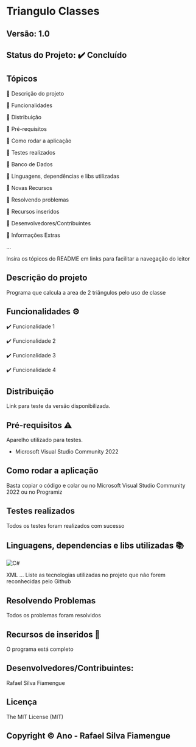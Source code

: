 # Triangulo Classes
## Versão: 1.0 
## Status do Projeto: ✔️ Concluído

## Tópicos
🔹 Descrição do projeto 

🔹 Funcionalidades

🔹 Distribuição

🔹 Pré-requisitos

🔹 Como rodar a aplicação

🔹 Testes realizados

🔹 Banco de Dados

🔹 Linguagens, dependências e libs utilizadas

🔹 Novas Recursos

🔹 Resolvendo problemas

🔹 Recursos inseridos 

🔹 Desenvolvedores/Contribuintes

🔹 Informações Extras


...

Insira os tópicos do README em links para facilitar a navegação do leitor

## Descrição do projeto
Programa que calcula a area de 2 triângulos pelo uso de classe

## Funcionalidades ⚙️
✔️ Funcionalidade 1

✔️ Funcionalidade 2

✔️ Funcionalidade 3

✔️ Funcionalidade 4

## Distribuição
Link para teste da versão disponibilizada.

## Pré-requisitos ⚠️     
Aparelho utilizado para testes.
- Microsoft Visual Studio Community 2022

## Como rodar a aplicação 
Basta copiar o código e colar ou no Microsoft Visual Studio Community 2022 ou no Programiz

## Testes realizados
Todos os testes foram realizados com sucesso

## Linguagens, dependencias e libs utilizadas 📚
![C#](https://img.shields.io/badge/C%23-239120?style=for-the-badge&logo=c-sharp&logoColor=white)

XML
...
Liste as tecnologias utilizadas no projeto que não forem reconhecidas pelo Github

## Resolvendo Problemas 
Todos os problemas foram resolvidos

## Recursos de inseridos 🧰
O programa está completo

## Desenvolvedores/Contribuintes:
Rafael Silva Fiamengue

## Licença
The MIT License (MIT)

## Copyright ©️ Ano - Rafael Silva Fiamengue
